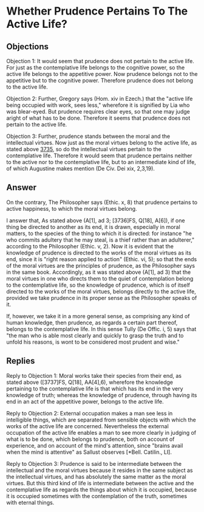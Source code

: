 # Whether Prudence Pertains To The Active Life?

## Objections

Objection 1: It would seem that prudence does not pertain to the active life. For just as the contemplative life belongs to the cognitive power, so the active life belongs to the appetitive power. Now prudence belongs not to the appetitive but to the cognitive power. Therefore prudence does not belong to the active life.

Objection 2: Further, Gregory says (Hom. xiv in Ezech.) that the "active life being occupied with work, sees less," wherefore it is signified by Lia who was blear-eyed. But prudence requires clear eyes, so that one may judge aright of what has to be done. Therefore it seems that prudence does not pertain to the active life.

Objection 3: Further, prudence stands between the moral and the intellectual virtues. Now just as the moral virtues belong to the active life, as stated above [3735](A[1]), so do the intellectual virtues pertain to the contemplative life. Therefore it would seem that prudence pertains neither to the active nor to the contemplative life, but to an intermediate kind of life, of which Augustine makes mention (De Civ. Dei xix, 2,3,19).

## Answer

On the contrary, The Philosopher says (Ethic. x, 8) that prudence pertains to active happiness, to which the moral virtues belong.

I answer that, As stated above (A[1], ad 3; [3736]FS, Q[18], A[6]), if one thing be directed to another as its end, it is drawn, especially in moral matters, to the species of the thing to which it is directed: for instance "he who commits adultery that he may steal, is a thief rather than an adulterer," according to the Philosopher (Ethic. v, 2). Now it is evident that the knowledge of prudence is directed to the works of the moral virtues as its end, since it is "right reason applied to action" (Ethic. vi, 5); so that the ends of the moral virtues are the principles of prudence, as the Philosopher says in the same book. Accordingly, as it was stated above (A[1], ad 3) that the moral virtues in one who directs them to the quiet of contemplation belong to the contemplative life, so the knowledge of prudence, which is of itself directed to the works of the moral virtues, belongs directly to the active life, provided we take prudence in its proper sense as the Philosopher speaks of it.

If, however, we take it in a more general sense, as comprising any kind of human knowledge, then prudence, as regards a certain part thereof, belongs to the contemplative life. In this sense Tully (De Offic. i, 5) says that "the man who is able most clearly and quickly to grasp the truth and to unfold his reasons, is wont to be considered most prudent and wise."

## Replies

Reply to Objection 1: Moral works take their species from their end, as stated above ([3737]FS, Q[18], AA[4],6), wherefore the knowledge pertaining to the contemplative life is that which has its end in the very knowledge of truth; whereas the knowledge of prudence, through having its end in an act of the appetitive power, belongs to the active life.

Reply to Objection 2: External occupation makes a man see less in intelligible things, which are separated from sensible objects with which the works of the active life are concerned. Nevertheless the external occupation of the active life enables a man to see more clearly in judging of what is to be done, which belongs to prudence, both on account of experience, and on account of the mind's attention, since "brains avail when the mind is attentive" as Sallust observes [*Bell. Catilin., LI].

Reply to Objection 3: Prudence is said to be intermediate between the intellectual and the moral virtues because it resides in the same subject as the intellectual virtues, and has absolutely the same matter as the moral virtues. But this third kind of life is intermediate between the active and the contemplative life as regards the things about which it is occupied, because it is occupied sometimes with the contemplation of the truth, sometimes with eternal things.